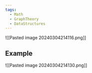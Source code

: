 ```yaml
---
tags:
  - Math
  - GraphTheory
  - DataStructures
---
```

![[Pasted image 20240304214116.png]]
## Example
![[Pasted image 20240304214130.png]]

